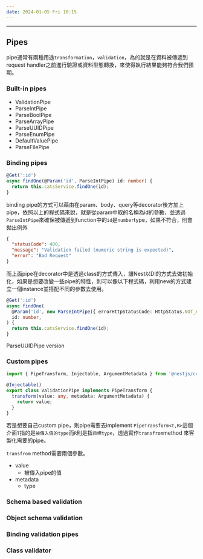 ```yaml
---
date: 2024-01-05 Fri 10:15
---
```

---

## Pipes

pipe通常有兩種用途`transformation`，`validation`，為的就是在資料被傳遞到request handler之前進行驗證或資料型態轉換，來使得執行結果能夠符合我們預期。

### Built-in pipes
+ ValidationPipe
+ ParseIntPipe
+ ParseBoolPipe
+ ParseArrayPipe
+ ParseUUIDPipe
+ ParseEnumPipe
+ DefaultValuePipe
+ ParseFilePipe

### Binding pipes
```typescript
@Get(':id')
async findOne(@Param('id', ParseIntPipe) id: number) {
  return this.catsService.findOne(id);
}
```

binding pipe的方式可以藉由在param、body、query等decorator後方加上pipe，依照以上的程式碼來說，就是從param中取的名稱為id的參數，並透過`ParseIntPipe`來確保被傳遞到function中的`id`是`number`type，如果不符合，則會拋出例外
```json
{
  "statusCode": 400,
  "message": "Validation failed (numeric string is expected)",
  "error": "Bad Request"
}
```

而上面pipe在decorator中是透過class的方式傳入，讓Nest以DI的方式去做初始化，如果是想要改變一些pipe的特性，則可以像以下程式碼，利用new的方式建立一個instance並搭配不同的參數去使用。

```typescript
@Get(':id')
async findOne(
  @Param('id', new ParseIntPipe({ errorHttpStatusCode: HttpStatus.NOT_ACCEPTABLE }))
  id: number,
) {
  return this.catsService.findOne(id);
}
```

ParseUUIDPipe version

### Custom pipes

```typescript
import { PipeTransform, Injectable, ArgumentMetadata } from '@nestjs/common';

@Injectable()
export class ValidationPipe implements PipeTransform {
  transform(value: any, metadata: ArgumentMetadata) {
    return value;
  }
}
```

若是想要自己custom pipe，則pipe需要去implement `PipeTransform<T,R>`這個介面`T`指的是`被傳入值的type`而`R`則是指`目標type`，透過實作`transfrom`method 來客製化需要的pipe。

`transfrom` method需要兩個參數。

+ value 
	+ 被傳入pipe的值
+ metadata
	+ type

### Schema based validation

### Object schema validation

### Binding validation pipes

### Class validator

